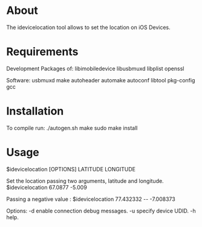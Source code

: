 About
=====
The idevicelocation tool allows to set the location on iOS Devices.

Requirements
============

Development Packages of:
	libimobiledevice
	libusbmuxd
	libplist
	openssl

Software:
	usbmuxd
	make
	autoheader
	automake
	autoconf
	libtool
	pkg-config
	gcc

Installation
============

To compile run:
	./autogen.sh
	make
	sudo make install

Usage
=====

$idevicelocation [OPTIONS] LATITUDE LONGITUDE
 
Set the location passing two arguments, latitude and longitude.
$idevicelocation 67.0877 -5.009 

Passing a negative value :
$idevicelocation 77.432332 -- -7.008373

Options:
-d enable connection debug messages.
-u specify device UDID.
-h help.

